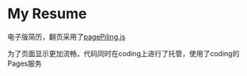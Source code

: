 # My Resume
电子版简历，翻页采用了[pagePiling.js](https://github.com/alvarotrigo/pagePiling.js)

为了页面显示更加流畅，代码同时在coding上进行了托管，使用了coding的Pages服务

